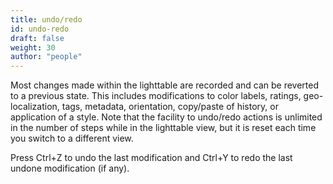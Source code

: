 ```yaml
---
title: undo/redo
id: undo-redo
draft: false
weight: 30
author: "people"
---
```


Most changes made within the lighttable are recorded and can be reverted to a previous state. This includes modifications to color labels, ratings, geo-localization, tags, metadata, orientation, copy/paste of history, or application of a style. Note that the facility to undo/redo actions is unlimited in the number of steps while in the lighttable view, but it is reset each time you switch to a different view.

Press Ctrl+Z to undo the last modification and Ctrl+Y to redo the last undone modification (if any).

